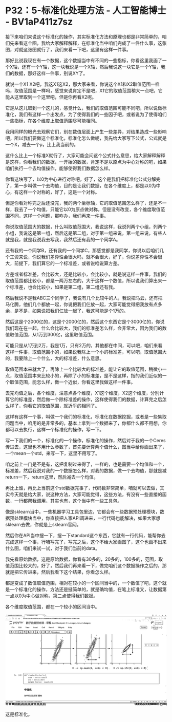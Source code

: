 # P32：5-标准化处理方法 - 人工智能博士 - BV1aP411z7sz

接下来咱们来说这个标准化的操作，其实标准化方法和原理也都是非常简单的，咱们先来看这个图，我给大家解释解释，在标准化当中咱们完成了一件什么事，这张图，对就这张图就行了，我们来看一下吧，这里有这样一件事。

那好比说我现在有一个数据，这个数据当中有不同的一些指标，你看这里我画了一个X轴，还有一个Y轴，这一块我说是一个X轴，然后我说这一块它是一个Y轴，我们的数据，那好这样一件事，别说XY了。

就说一个X1 X2吧，我这X1这X2，那大家来看，你说这个X1和X2取值范围一样吗，取值范围是一样吗，感觉来说肯定不是吧，X1它的取值范围稍大一点吧，它能从这里取到一个这里吧，但是你再看X2呢。

它是从这儿取到一个这儿的，感觉什么，我们的取值范围可能不同吧，所以说做标准化，我们有这样一个出发点，为了使得我们的一些因子吧，或者说为了使得咱们一些指标，在各个维度上取值范围尽可能相同。

我用同样的眼光去观察它们，别在数值层面上产生一些差异，对结果造成一些影响吧，所以我们要做这个标准化，标准化怎么做呢，我先给大家写下公式，公式就是一个X，减去一个μ，比上我当前的。

这什么比上一个标准X就行了，大家可能会问这个公式什么意思，给大家解释解释是这样，你看我们的数据，一开始的数据，肯定不是以原点为中心对称的吧，如果咱们执行一个去均值操作，能够使得我们数据怎么样。

你看这块写了，以0为中心进行对称吧，好了，这个是我们把标准化公式分解完了，第一步叫做一个去均值，目的是让我们数据，在各个维度上，都是以0为中心，有这样一个对称的，好了，这是一个对称。

但是你看对称完之后还没完，我的两个坐标轴，它的取值范围怎么样了，还是不一样，我去了一个均值，只能它以0为原点做对称，但是没有改变，各个维度取值范围不同，这样一个问题，那咋办，我们再来一件事。

你说取值范围大的数据，什么叫取值范围大，我说这样，我说列两个小组，列两个小组，我说这是第一组，然后这是第二组，对于第一组来说，第一组来说，有些人就是我，就是我说我去写我，我然后还有我的一个同学A。

还有我的一个同学B，还有我的一个同学C，那感觉都是我同学，你说以后咱们几个工资来说，你说我们差异性会很大吗，就不会很大，好了，你说差异性不会很大，前提下，我们算它的一个标准差，或者说咱说算方差。

方差或者标准差，会比较大，还是比较小，会比较小，就是说这样一件事，我们的取值范围都比较小，都是一两万左右的，大于这样一个数值，所以说我们算出来一个标准差，也会比较小，如果是第二组，第二组还有我。

然后我说不是我ABC三个同学了，我说有几个比较牛的人，我说把马云，还有把马化腾，他们几个都放一起，你说把我们仨放一起，大家可能觉得把我放有点多余，是不是，如果说把我们仨放一起了，我这可能是个1万的。

然后这是个2000亿的，这是个2000亿的，然后这个东西它是个3000亿的，你说我们现在在一起，什么会比较大，我们的标准差怎么样，会非常大，因为我们的数值取值范围，从1万到300亿，这里取值范围。

可能只是从1万到2万，我是1万，只有2万的，其他都在中间，可以吧，咱们来看这样一件事，取值范围小的，如果说我除上一个小的标准差，可以吧，取值范围大的，我要除上一个什么，大的标准差，什么意思。

取值范围本来就大了，再除上一个比较大的标准差，能让它的取值范围，稍微小一点，取值范围本来比较小的，再除了小的标准差，是不是这样，指的我们近似的一个取值范围，能怎么样，做一个近似，你看这里我做这样一件事。

去完均值之后，各个维度，注意点各个维度，X1这个维度，X2这个维度，分别计算它的标准差，然后做一个除标准差的操作，这样使得我们的数据，计算完之后怎么样了，你看它的取值范围，就近乎的相同了。

这样有这样一个事，叫做一个我们的标准化，标准化在数据挖掘，或者是一些集取问题当中，咱用的是非常多的，基本上拿到一个数据来了，你都什么都不用想，你都可以去执行，这样一个标准化的操作，写一下。

写一下我们的一个，标准化的一个操作，标准化的操作，然后对于我的一个Ceres传进去，这里也不用什么参数了，首先要计算两个值什么，图当中给你画出来了，一个mean一个std，来写一下，这里不用写了。

咱之前上一门是不是有，这把复制过来得了，一样的，也是需要一个均值和一个，标准差，然后我说对我的一个数据怎么样，对我的数据，做一个去均值，那就是减return一下，return这里，然后减去一个均值。

再比上谁，再比上当前这个std数据完事了，代码数非常简单，咱就可以去做，其实今天就是给大家，说这种方法，大家可能觉得，这些方法，有没有一些直接的函数，一行都帮我调用，其实也有，这个当中有一些工具包。

像是sklearn当中，一些机器学习工具包里边，它都会有一些数据预处理模块，数据预处理模块当中，你直接把人家API调进来，一行代码也能解决，如果大家想sklearn去做，你就是上sklearn官网。

然后你在API当中搜一下，搜一下standard这个东西，它就有一行代码，能帮你去完成这样一个事，行咱写完了，写完之后，这个不给大家画图了，这个也画不出来什么图，咱们来试一试，对于我们当前的data。

我先看原始数据，这是原始数据，你看有30多的，20多的，100多的，范围，取值范围比较大的，好了，然后我们再来看一下，做完咱们这个数据操作之后的，那就是把它传进来，然后我看下这个结果，你看怎么样。

都是变成了数值取值范围，相对在较小的一个区间当中的，一个数值了吧，这个就是一个标准化的操作，方法还是挺简单的，就是确均值，在笔上标准叉，让数据第一点以0为中心做对称，第二点使得我们数据。

各个维度取值范围，都在一个较小的区间当中。

![](img/e1b11e8e0ecace116f44e83e78109c9b_1.png)

这是标准化。